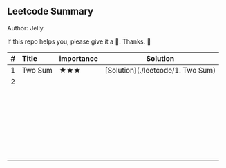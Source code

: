 ## Leetcode Summary

Author: Jelly.

If this repo helps you, please give it a 🌟. Thanks. 🥰

| #    | Title   | importance |             Solution              |
| :--- | :------ | ---------- | :-------------------------------: |
| 1    | Two Sum | ★★★        | [Solution](./leetcode/1. Two Sum) |
| 2    |         |            |                                   |
|      |         |            |                                   |
|      |         |            |                                   |
|      |         |            |                                   |
|      |         |            |                                   |
|      |         |            |                                   |
|      |         |            |                                   |
|      |         |            |                                   |
|      |         |            |                                   |
|      |         |            |                                   |
|      |         |            |                                   |
|      |         |            |                                   |
|      |         |            |                                   |
|      |         |            |                                   |
|      |         |            |                                   |
|      |         |            |                                   |
|      |         |            |                                   |
|      |         |            |                                   |
|      |         |            |                                   |
|      |         |            |                                   |
|      |         |            |                                   |
|      |         |            |                                   |
|      |         |            |                                   |
|      |         |            |                                   |
|      |         |            |                                   |
|      |         |            |                                   |
|      |         |            |                                   |
|      |         |            |                                   |
|      |         |            |                                   |

